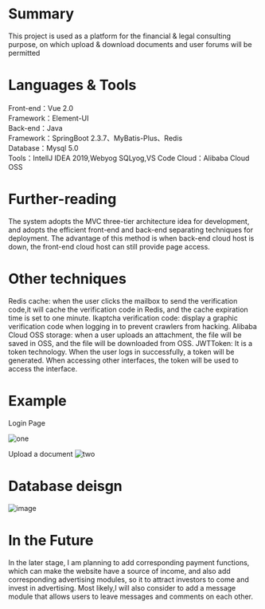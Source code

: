 # Summary
This project is used as a platform for the financial & legal consulting purpose, on which upload & download documents 
and user forums will be permitted
 
# Languages & Tools
Front-end：Vue 2.0 <br/>
Framework：Element-UI <br/>
Back-end：Java <br/>
Framework：SpringBoot 2.3.7、MyBatis-Plus、Redis <br/>
Database：Mysql 5.0 <br/>
Tools：IntellJ IDEA 2019,Webyog SQLyog,VS Code
Cloud：Alibaba Cloud OSS
    
# Further-reading
The system adopts the MVC three-tier architecture idea for development, and adopts the efficient front-end and back-end
separating techniques for deployment. The advantage of this method is when back-end cloud host is down, the front-end
cloud host can still provide page access. 

# Other techniques
Redis cache: when the user clicks the mailbox to send the verification code,it will cache the verification code in Redis,
and the cache expiration time is set to one minute.
Ikaptcha verification code: display a graphic verification code when logging in to prevent crawlers from hacking.
Alibaba Cloud OSS storage: when a user uploads an attachment, the file will be saved in OSS, and the file will be 
downloaded from OSS.
JWTToken: It is a token technology. When the user logs in successfully, a token  will be generated. When accessing other 
interfaces, the token will be used to access the interface.

# Example
Login Page

![one](https://user-images.githubusercontent.com/68679933/203466223-31ca3501-7889-4e18-8501-35b50e5db8f1.jpg)

Upload a document
![two](https://user-images.githubusercontent.com/68679933/203466261-f30ed373-8743-4c38-a1e3-c8e98bb86a8e.jpg)

# Database deisgn
![image](readmeimg\three.jpg)

# In the Future
In the later stage, I am planning to add corresponding payment functions, which can make the website have a source of 
income, and also add corresponding advertising modules, so it to attract investors to come and invest in advertising. 
Most likely,I will also consider to add a message module that allows users to leave messages and comments on each other.

